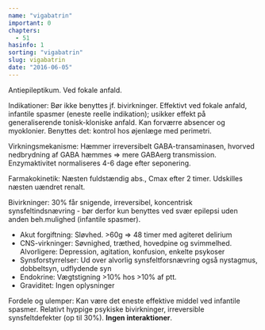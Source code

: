 ```yaml
---
name: "vigabatrin"
important: 0
chapters:  
  - 51
hasinfo: 1
sorting: "vigabatrin"
slug: vigabatrin
date: "2016-06-05"
---
```


Antiepileptikum. Ved fokale anfald.

Indikationer: Bør ikke benyttes jf. bivirkninger. Effektivt ved fokale anfald, infantile spasmer (eneste reelle indikation); usikker effekt på generaliserende tonisk-kloniske anfald. Kan forværre absencer og myoklonier. Benyttes det: kontrol hos øjenlæge med perimetri.

Virkningsmekanisme: Hæmmer irreversibelt GABA-transaminasen, hvorved nedbrydning af GABA hæmmes => mere GABAerg transmission. Enzymaktivitet normaliseres 4-6 dage efter seponering.

Farmakokinetik: Næsten fuldstændig abs., Cmax efter 2 timer. Udskilles næsten uændret renalt.

Bivirkninger: 30% får snigende, irreversibel, koncentrisk synsfeltindsnævring - bør derfor kun benyttes ved svær epilepsi uden anden beh.mulighed (infantile spasmer).<ul><li>Akut forgiftning: Sløvhed. >60g => 48 timer med agiteret delirium</li><li>CNS-virkninger: Søvnighed, træthed, hovedpine og svimmelhed. Alvorligere: Depression, agitation, konfusion, enkelte psykoser</li><li>Synsforstyrrelser: Ud over alvorlig synsfeltforsnævring også nystagmus, dobbeltsyn, udflydende syn</li><li>Endokrine: Vægtstigning >10% hos >10% af ptt.</li><li>Graviditet: Ingen oplysninger</li></ul>

Fordele og ulemper: Kan være det eneste effektive middel ved infantile spasmer. Relativt hyppige psykiske bivirkninger, irreversible synsfeltdefekter (op til 30%). <b>Ingen interaktioner</b>.
